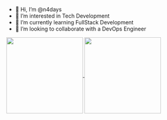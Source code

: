 - 👋 Hi, I’m @n4days
- 👀 I’m interested in Tech Development
- 🌱 I’m currently learning FullStack Development
- 💞️ I’m looking to collaborate with a DevOps Engineer

<a href="https://github.com/anuraghazra/github-readme-stats">
  <img height=200 align="center" src="https://github-readme-stats.vercel.app/api?username=n4days&theme=radical&include_all_commits=true&count_private=true" />
</a>
<a href="https://github.com/anuraghazra/convoychat">
  <img height=200 align="center" src="https://github-readme-stats.vercel.app/api/top-langs?username=n4days&layout=compact&langs_count=8&card_width=320&theme=radical" />
</a>
